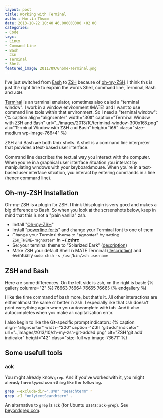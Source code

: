 ```yaml
---
layout: post
title: Working with Terminal
author: Martin Thoma
date: 2013-10-22 10:40:46.000000000 +02:00
categories:
- Code
tags:
- Linux
- Command Line
- Bash
- ZSH
- Terminal
- Shell
featured_image: 2011/09/Gnome-Terminal.png
---
```

I've just switched from <a href="https://en.wikipedia.org/wiki/Bash_(Unix_shell)">Bash</a> to <a href="https://en.wikipedia.org/wiki/Z_shell">ZSH</a> because of <a href="https://github.com/robbyrussell/oh-my-zsh">oh-my-ZSH</a>. I think this is just the right time to explain the words Shell, command line, Terminal, Bash and ZSH.

<a href="https://en.wikipedia.org/wiki/GNOME_Terminal">Terminal</a> is an terminal emulator, sometimes also called a "terminal window". I work in a window environment (MATE) and I want to use command line tools within that environment. So I need a "terminal window":
{% caption align="aligncenter" width="300" caption="Terminal Window with ZSH and Bash" url="../images/2013/10/teriminal-window-300x168.png" alt="Terminal Window with ZSH and Bash" height="168" class="size-medium wp-image-76644" %}

ZSH and Bash are both Unix shells. A shell is a command line interpreter that provides a text-based user interface.

Command line describes the textual way you interact with the computer. When you're in a graphical user interface situation you interact by manipulating windows with your keyboard/mouse. When you're in a text-based user interface situation, you interact by entering commands in a line (hence command line).

## Oh-my-ZSH Installation ##
Oh-my-ZSH is a plugin for ZSH. I think this plugin is very good and makes a big difference to Bash. So when you look at the screenshots below, keep in mind that this is not a "plain vanilla" zsh.

<ul>
  <li>Install "<a href="https://github.com/robbyrussell/oh-my-zsh">Oh-my-ZSH</a>"</li>
  <li>Install "<a href="https://github.com/Lokaltog/powerline-fonts">powerline fonts</a>" and change your Terminal font to one of them</li>
  <li>Change your Terminal theme to "agnoster" by setting <code>ZSH_THEME="agnoster"</code> in <strong>~/.zshrc</strong>
</li>
  <li>Set your terminal theme to "Solarized Dark" (<a href="http://www.mintmate.org/?p=13">description</a>)</li>
  <li>Make ZSH your default Shell in MATE Terminal (<a href="http://askubuntu.com/a/342342/10425">description</a>) and eventually <code>sudo chsh -s /usr/bin/zsh username</code></li>
</ul>

## ZSH and Bash ##
Here are some differences. On the left side is zsh, on the right is bash:
{% gallery columns="2" %}
    76663
    76664
    76665
    76666
{% endgallery %}

I like the time command of bash more, but that's it. All other interactions are either almost the same or better in zsh. I especially like that zsh doesn't print everything again when you autocomplete with tab. And it also autocompletes when you make an capitalization error.

I also begin to like the Git-specific prompt indicators:
{% caption align="aligncenter" width="236" caption="ZSH 'git add' indicator" url="../images/2013/10/oh-my-zsh-git-added.png" alt="ZSH 'git add' indicator" height="42" class="size-full wp-image-76671" %}

## Some usefull tools ##
### ack ###
You might already know `grep`. And if you've worked with it, you 
might already have typed something like the following:

```bash
grep --exclude-dir=".svn" "searchterm" *
grep -rI "onlytextSearchterm" .
```

An alternative to `grep` is `ack` (for Ubuntu users: `ack-grep`).
See [beyondgrep.com](http://beyondgrep.com/).
